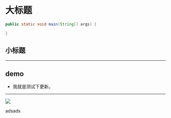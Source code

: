 # 大标题
```java
public static void main(String[] args) {

}
```
## 小标题

----
## demo
* 我就是测试下更新。
---
![](assets/003/20180618-ff350256.png)  

adsads
